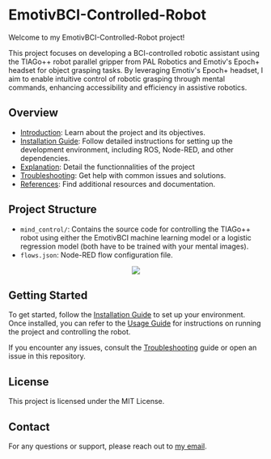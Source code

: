 # EmotivBCI-Controlled-Robot

Welcome to my EmotivBCI-Controlled-Robot project!

This project focuses on developing a BCI-controlled robotic assistant using the TIAGo++ robot parallel gripper from PAL Robotics and Emotiv's Epoch+ headset for object grasping tasks. By leveraging Emotiv's Epoch+ headset, I aim to enable intuitive control of robotic grasping through mental commands, enhancing accessibility and efficiency in assistive robotics.

## Overview

- [Introduction](docs/USAGE.md): Learn about the project and its objectives.
- [Installation Guide](docs/INSTALLATION.md): Follow detailed instructions for setting up the development environment, including ROS, Node-RED, and other dependencies.
- [Explanation](docs/EXPLANATION.md): Detail the functionnalities of the project
- [Troubleshooting](docs/TROUBLESHOOTING.md): Get help with common issues and solutions.
- [References](docs/REFERENCES.md): Find additional resources and documentation.

## Project Structure

- `mind_control/`: Contains the source code for controlling the TIAGo++ robot using either the EmotivBCI machine learning model or a logistic regression model (both have to be trained with your mental images).
- `flows.json`: Node-RED flow configuration file.

<p align="center">
  <img src="docs/images/project_diagram.png">
</p>

## Getting Started

To get started, follow the [Installation Guide](docs/INSTALLATION.md) to set up your environment. Once installed, you can refer to the [Usage Guide](docs/USAGE.md) for instructions on running the project and controlling the robot.

If you encounter any issues, consult the [Troubleshooting](docs/TROUBLESHOOTING.md) guide or open an issue in this repository.

## License

This project is licensed under the MIT License. <!-- See the [LICENSE](LICENSE) file for more details. -->

## Contact

For any questions or support, please reach out to [my email](mailto:rp2073@hw.ac.uk).
